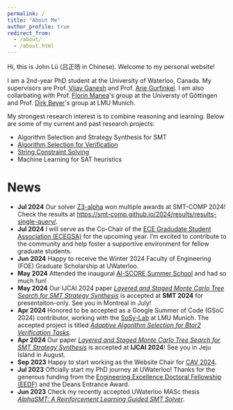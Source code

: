 ```yaml
---
permalink: /
title: "About Me"
author_profile: true
redirect_from: 
  - /about/
  - /about.html
---
```


Hi, this is John Lü (吕正旸 in Chinese). Welcome to my personal website!

I am a 2nd-year PhD student at the University of Waterloo, Canada. My supervisors are Prof. [Vijay Ganesh](https://vganesh1.github.io/) and Prof. [Arie Gurfinkel](https://arieg.bitbucket.io/). I am also collarbating with Prof. [Florin Manea](https://flmanea.blogspot.com/)'s group at the Universty of Göttingen and Prof. [Dirk Beyer](https://www.sosy-lab.org/)'s group at LMU Munich.

My strongest research interest is to combine reasoning and learning. Below are some of my current and past research projects: 

- Algorithm Selection and Strategy Synthesis for SMT
- [Algorithm Selection for Verification](https://summerofcode.withgoogle.com/programs/2024/projects/FGmF8gS3)
- [String Constraint Solving](https://z3string.github.io/)
- Machine Learning for SAT heuristics

News
======
- **Jul 2024** Our solver [Z3-alpha](https://www.ijcai.org/proceedings/2024/0211.pdf) won multiple awards at SMT-COMP 2024! Check the results at https://smt-comp.github.io/2024/results/results-single-query/.
- **Jul 2024** I will serve as the Co-Chair of the [ECE Gradudate Student Association (ECEGSA)](https://uwaterloo.ca/electrical-computer-engineering-graduate-student-association/) for the upcoming year. I’m excited to contribute to the community and help foster a supportive environment for fellow graduate students.
- **Jun 2024** Happy to receive the Winter 2024 Faculty of Engineering (FOE) Graduate Scholarship at UWaterloo.
- **May 2024** Attended the inaugural [AI-SCORE Summer School](https://ai-score.github.io/) and had so much fun!
- **May 2024** Our IJCAI 2024 paper *[Layered and Staged Monte Carlo Tree Search for SMT Strategy Synthesis](https://arxiv.org/abs/2401.17159)* is accepted at **SMT 2024** for presentaiton-only. See you in Montreal in July!
- **Apr 2024** Honored to be accepted as a Google Summer of Code (GSoC 2024) contributor, working with the [SoSy-Lab](https://www.sosy-lab.org/) at LMU Munich. The accepted project is titled *[Adaptive Algorithm Selection for Btor2 Verification Tasks](https://summerofcode.withgoogle.com/programs/2024/projects/FGmF8gS3)*. 
- **Apr 2024** Our paper *[Layered and Staged Monte Carlo Tree Search for SMT Strategy Synthesis](https://arxiv.org/abs/2401.17159)* is accepted at **IJCAI 2024**! See you in Jeju Island in August.
- **Sep 2023** Happy to start working as the Website Chair for [CAV 2024](https://i-cav.org/2024/).
- **Jul 2023** Offcially start my PhD journey at UWaterloo! Thanks for the generous funding from the [Engineering Excellence Doctoral Fellowship (EEDF)](https://uwaterloo.ca/graduate-studies-postdoctoral-affairs/awards/engineering-excellence-masters-and-doctoral-fellowships-eemf) and the Deans Entrance Award. 
- **Jun 2023** Check my recently accepted UWaterloo MASc thesis *[AlphaSMT: A Reinforcement Learning Guided SMT Solver](https://uwspace.uwaterloo.ca/handle/10012/19562)*.
